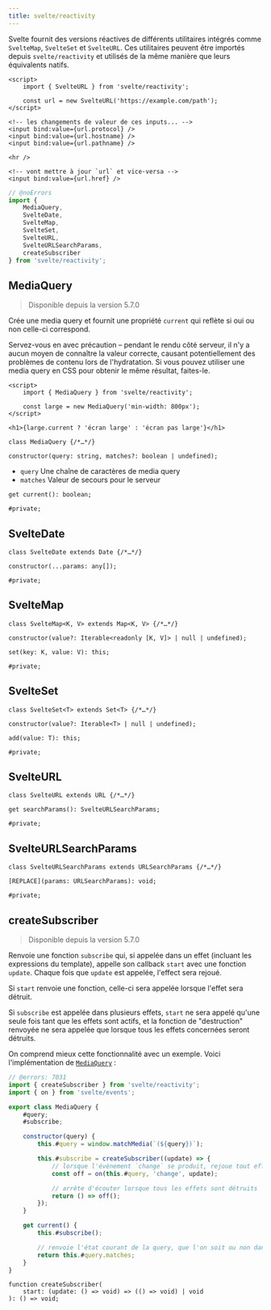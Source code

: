 ```yaml
---
title: svelte/reactivity
---
```


Svelte fournit des versions réactives de différents utilitaires intégrés comme `SvelteMap`,
`SvelteSet` et `SvelteURL`. Ces utilitaires peuvent être importés depuis `svelte/reactivity` et
utilisés de la même manière que leurs équivalents natifs.

```svelte
<script>
	import { SvelteURL } from 'svelte/reactivity';

	const url = new SvelteURL('https://example.com/path');
</script>

<!-- les changements de valeur de ces inputs... -->
<input bind:value={url.protocol} />
<input bind:value={url.hostname} />
<input bind:value={url.pathname} />

<hr />

<!-- vont mettre à jour `url` et vice-versa -->
<input bind:value={url.href} />
```



```js
// @noErrors
import {
	MediaQuery,
	SvelteDate,
	SvelteMap,
	SvelteSet,
	SvelteURL,
	SvelteURLSearchParams,
	createSubscriber
} from 'svelte/reactivity';
```

## MediaQuery

<blockquote class="since note">

Disponible depuis la version 5.7.0

</blockquote>

Crée une media query et fournit une propriété `current` qui reflète si oui ou non celle-ci
correspond.

Servez-vous en avec précaution – pendant le rendu côté serveur, il n'y a aucun moyen de connaître la
valeur correcte, causant potentiellement des problèmes de contenu lors de l'hydratation.
Si vous pouvez utiliser une media query en CSS pour obtenir le même résultat, faites-le.

```svelte
<script>
	import { MediaQuery } from 'svelte/reactivity';

	const large = new MediaQuery('min-width: 800px');
</script>

<h1>{large.current ? 'écran large' : 'écran pas large'}</h1>
```

<div class="ts-block">

```dts
class MediaQuery {/*…*/}
```

<div class="ts-block-property">

```dts
constructor(query: string, matches?: boolean | undefined);
```

<div class="ts-block-property-details">

<div class="ts-block-property-bullets">

- `query` Une chaîne de caractères de media query
- `matches` Valeur de secours pour le serveur

</div>

</div>
</div>

<div class="ts-block-property">

```dts
get current(): boolean;
```

<div class="ts-block-property-details"></div>
</div>

<div class="ts-block-property">

```dts
#private;
```

<div class="ts-block-property-details"></div>
</div></div>



## SvelteDate

<div class="ts-block">

```dts
class SvelteDate extends Date {/*…*/}
```

<div class="ts-block-property">

```dts
constructor(...params: any[]);
```

<div class="ts-block-property-details"></div>
</div>

<div class="ts-block-property">

```dts
#private;
```

<div class="ts-block-property-details"></div>
</div></div>



## SvelteMap

<div class="ts-block">

```dts
class SvelteMap<K, V> extends Map<K, V> {/*…*/}
```

<div class="ts-block-property">

```dts
constructor(value?: Iterable<readonly [K, V]> | null | undefined);
```

<div class="ts-block-property-details"></div>
</div>

<div class="ts-block-property">

```dts
set(key: K, value: V): this;
```

<div class="ts-block-property-details"></div>
</div>

<div class="ts-block-property">

```dts
#private;
```

<div class="ts-block-property-details"></div>
</div></div>



## SvelteSet

<div class="ts-block">

```dts
class SvelteSet<T> extends Set<T> {/*…*/}
```

<div class="ts-block-property">

```dts
constructor(value?: Iterable<T> | null | undefined);
```

<div class="ts-block-property-details"></div>
</div>

<div class="ts-block-property">

```dts
add(value: T): this;
```

<div class="ts-block-property-details"></div>
</div>

<div class="ts-block-property">

```dts
#private;
```

<div class="ts-block-property-details"></div>
</div></div>



## SvelteURL

<div class="ts-block">

```dts
class SvelteURL extends URL {/*…*/}
```

<div class="ts-block-property">

```dts
get searchParams(): SvelteURLSearchParams;
```

<div class="ts-block-property-details"></div>
</div>

<div class="ts-block-property">

```dts
#private;
```

<div class="ts-block-property-details"></div>
</div></div>



## SvelteURLSearchParams

<div class="ts-block">

```dts
class SvelteURLSearchParams extends URLSearchParams {/*…*/}
```

<div class="ts-block-property">

```dts
[REPLACE](params: URLSearchParams): void;
```

<div class="ts-block-property-details"></div>
</div>

<div class="ts-block-property">

```dts
#private;
```

<div class="ts-block-property-details"></div>
</div></div>



## createSubscriber

<blockquote class="since note">

Disponible depuis la version 5.7.0

</blockquote>

Renvoie une fonction `subscribe` qui, si appelée dans un effet (incluant les expressions du
template), appelle son callback `start` avec une fonction `update`. Chaque fois que `update` est
appelée, l'effect sera rejoué.

Si `start` renvoie une fonction, celle-ci sera appelée lorsque l'effet sera détruit.

Si `subscribe` est appelée dans plusieurs effets, `start` ne sera appelé qu'une seule fois tant que
les effets sont actifs, et la fonction de "destruction" renvoyée ne sera appelée que lorsque tous
les effets concernées seront détruits.

On comprend mieux cette fonctionnalité avec un exemple. Voici l'implémentation de
[`MediaQuery`](/docs/svelte/svelte-reactivity#MediaQuery) :

```js
// @errors: 7031
import { createSubscriber } from 'svelte/reactivity';
import { on } from 'svelte/events';

export class MediaQuery {
	#query;
	#subscribe;

	constructor(query) {
		this.#query = window.matchMedia(`(${query})`);

		this.#subscribe = createSubscriber((update) => {
			// lorsque l'évènement `change` se produit, rejoue tout effet qui lit `this.current`
			const off = on(this.#query, 'change', update);

			// arrête d'écouter lorsque tous les effets sont détruits
			return () => off();
		});
	}

	get current() {
		this.#subscribe();

		// renvoie l'état courant de la query, que l'on soit ou non dans un effet
		return this.#query.matches;
	}
}
```

<div class="ts-block">

```dts
function createSubscriber(
	start: (update: () => void) => (() => void) | void
): () => void;
```

</div>





